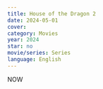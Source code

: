 ```yaml
---
title: House of the Dragon 2
date: 2024-05-01
cover: 
category: Movies
year: 2024
star: no
movie/series: Series
language: English
---
```

NOW






